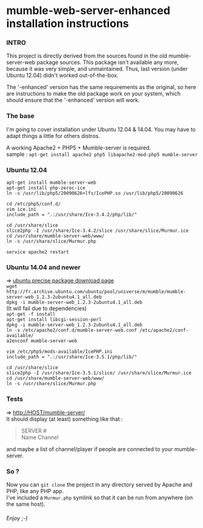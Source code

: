 # mumble-web-server-enhanced installation instructions

### INTRO
This project is directly derived from the sources found in the old mumble-server-web package sources.
This package isn't available any more, because it was very simple, and unmaintained. Thus, last version (under Ubuntu 12.04) didn't worked out-of-the-box.

The '-enhanced' version has the same requirements as the original, so here are instructions to make the old package work on your system, which should ensure that the '-enhanced' version will work.


### The base
I'm going to cover installation under Ubuntu 12.04 & 14.04. You may have to adapt things a little for others distros.

A working Apache2 + PHP5 + Mumble-server is required.  
sample : `apt-get install apache2 php5 libapache2-mod-php5 mumble-server`


### Ubuntu 12.04
`apt-get install mumble-server-web`  
`apt-get install php-zeroc-ice`   
`ln -s /usr/lib/php5/20090626+lfs/IcePHP.so /usr/lib/php5/20090626`

`cd /etc/php5/conf.d/`  
`vim ice.ini`  
`include_path = ".:/usr/share/Ice-3.4.2/php/lib/"`  

`cd /usr/share/slice`  
`slice2php -I /usr/share/Ice-3.4.2/slice /usr/share/slice/Murmur.ice`  
`cd /usr/share/mumble-server-web/www/`  
`ln -s /usr/share/slice/Murmur.php`  

`service apache2 restart`


### Ubuntu 14.04 and newer
=> [ubuntu precise package download page](http://packages.ubuntu.com/precise-updates/all/mumble-server-web/download)  
`wget http://fr.archive.ubuntu.com/ubuntu/pool/universe/m/mumble/mumble-server-web_1.2.3-2ubuntu4.1_all.deb`  
`dpkg -i mumble-server-web_1.2.3-2ubuntu4.1_all.deb`  
(It will fail due to dependencies)  
`apt-get -f install`  
`apt-get install libcgi-session-perl`  
`dpkg -i mumble-server-web_1.2.3-2ubuntu4.1_all.deb`  
`ln -s /etc/apache2/conf.d/mumble-server-web.conf /etc/apache2/conf-available/`  
`a2enconf mumble-server-web`  

`vim /etc/php5/mods-available/IcePHP.ini`  
`include_path = ".:/usr/share/Ice-3.5.1/php/lib/"`  

`cd /usr/share/slice`  
`slice2php -I /usr/share/Ice-3.5.1/slice/ /usr/share/slice/Murmur.ice`  
`cd /usr/share/mumble-server-web/www/`  
`ln -s /usr/share/slice/Murmur.php`  


### Tests
=> [http://HOST/mumble-server/](http://HOST/mumble-server/)  
It should display (at least) something like that :  

> SERVER #  
Name	Channel

and maybe a list of channel/player if people are connected to your mumble-server.


### So ?
Now you can `git clone` the project in any directory served by Apache and PHP, like any PHP app.  
I've included a `Murmur.php` symlink so that it can be run from anywhere (on the same host).

###### Enjoy ;-)
